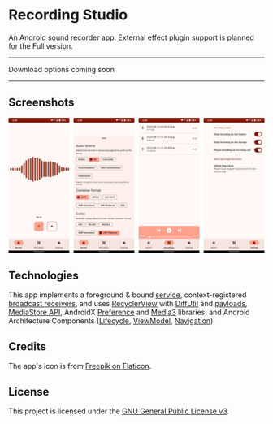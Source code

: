 # Recording Studio
An Android sound recorder app. External effect plugin support is planned for the Full version.

---
Download options coming soon

---

## Screenshots
![Screenshots collage](/docs/merged.png)

## Technologies
This app implements a foreground & bound <ins>service</ins>, context-registered <ins>broadcast receivers</ins>, and uses [RecyclerView](https://developer.android.com/develop/ui/views/layout/recyclerview) with [DiffUtil](https://developer.android.com/reference/androidx/recyclerview/widget/DiffUtil) and <ins>payloads</ins>, [MediaStore API](https://developer.android.com/training/data-storage/shared/media#media_store), AndroidX [Preference](https://developer.android.com/develop/ui/views/components/settings) and [Media3](https://developer.android.com/media/media3) libraries, and Android Architecture Components ([Lifecycle](https://developer.android.com/topic/libraries/architecture/lifecycle), [ViewModel](https://developer.android.com/topic/libraries/architecture/viewmodel), [Navigation](https://developer.android.com/jetpack/androidx/releases/navigation)).

## Credits
The app's icon is from [Freepik on Flaticon](https://www.flaticon.com/free-icons/studio).

## License 
This project is licensed under the [GNU General Public License v3](LICENSE).